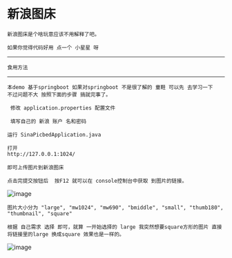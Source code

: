 # 新浪图床

	新浪图床是个啥玩意应该不用解释了吧。
	
	如果你觉得代码好用 点一个 小星星 呀

	
----------------------------
	食用方法     
----------------------------
	
	本demo 基于springboot 如果对springboot 不是很了解的 童鞋 可以先 去学习一下 
	不过问题不大 按照下面的步骤 搞就完事了。
	
	 修改 application.properties 配置文件
	 
	 填写自己的 新浪 账户 名和密码  
	
	运行 SinaPicbedApplication.java 
	
	打开
	http://127.0.0.1:1024/
	
	即可上传图片到新浪图床
	
	点击完提交按钮后  按F12 就可以在 console控制台中获取 到图片的链接。
	
![image](https://github.com/xx13295/wxm/blob/master/images/sinapic/sinapic01.gif?raw=true)
 
	
	图片大小分为 "large", "mw1024", "mw690", "bmiddle", "small", "thumb180", "thumbnail", "square" 
	
	根据 自己需求 选择 即可，就算 一开始选择的 large 我突然想要square方形的图片 直接将链接里的large 换成square 效果也是一样的。
	
![image](https://github.com/xx13295/wxm/blob/master/images/sinapic/sinapic02.gif?raw=true)
	
	
	
	
	